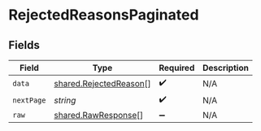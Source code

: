 # RejectedReasonsPaginated


## Fields

| Field                                                                   | Type                                                                    | Required                                                                | Description                                                             |
| ----------------------------------------------------------------------- | ----------------------------------------------------------------------- | ----------------------------------------------------------------------- | ----------------------------------------------------------------------- |
| `data`                                                                  | [shared.RejectedReason](../../../sdk/models/shared/rejectedreason.md)[] | :heavy_check_mark:                                                      | N/A                                                                     |
| `nextPage`                                                              | *string*                                                                | :heavy_check_mark:                                                      | N/A                                                                     |
| `raw`                                                                   | [shared.RawResponse](../../../sdk/models/shared/rawresponse.md)[]       | :heavy_minus_sign:                                                      | N/A                                                                     |